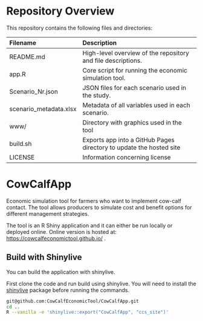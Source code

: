 # Repository Overview

This repository contains the following files and directories:

| Filename              | Description                                                          |
|:----------------------|:---------------------------------------------------------------------|
| README.md             | High-level overview of the repository and file descriptions.         |
| app.R                 | Core script for running the economic simulation tool.                |
| Scenario_Nr.json      | JSON files for each scenario used in the study.                      |
| scenario_metadata.xlsx| Metadata of all variables used in each scenario.                     |
| www/                  | Directory with graphics used in the tool                             |
| build.sh              | Exports app into a GitHub Pages directory to update the hosted site  |
| LICENSE               | Information concerning license                                       |
# CowCalfApp

Economic simulation tool for farmers who want to implement cow-calf contact. The tool allows producers to simulate cost and benefit options for different management strategies.

The tool is an R Shiny application and it can either be run locally or deployed online. Online version is hosted at: https://cowcalfeconomictool.github.io/ .

## Build with Shinylive

You can build the application with shinylive.

First clone the code and run build using shinylive. You will need to install the [shinylive](https://posit-dev.github.io/r-shinylive/) package before running the commands.

```bash
git@github.com:CowCalfEconomicTool/CowCalfApp.git
cd ..
R --vanilla -e 'shinylive::export("CowCalfApp", "ccs_site")'
```

